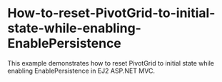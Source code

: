 # How-to-reset-PivotGrid-to-initial-state-while-enabling-EnablePersistence
 This example demonstrates how to reset PivotGrid to initial state while enabling EnablePersistence in EJ2 ASP.NET MVC.
